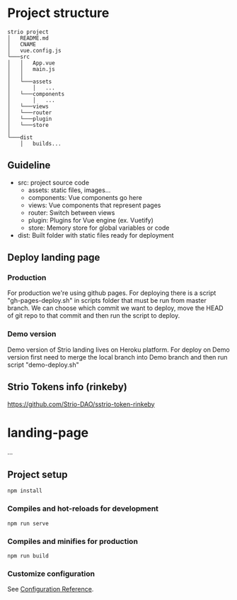 # Project structure

```
strio project
│   README.md
│   CNAME
│   vue.config.js
└───src
│   │   App.vue
│   │   main.js
│   │
│   └───assets
│       │   ...
│   └───components
│       │   ...
│   └───views
│   └───router
│   └───plugin
│   └───store
│   
└───dist
    │   builds...
```

## Guideline
<ul>
    <li>
        src: project source code
        <ul>
            <li>assets: static files, images...</li>
            <li>components: Vue components go here</li>
            <li>views: Vue components that represent pages</li>
            <li>router: Switch between views</li>
            <li>plugin: Plugins for Vue engine (ex. Vuetify)</li>
            <li>store: Memory store for global variables or code</li>
        </ul>
    </li>
    <li>dist: Built folder with static files ready for deployment</li>
</ul>

## Deploy landing page

### Production

For production we're using github pages. For deploying there is a script "gh-pages-deploy.sh" in scripts folder that must be run from master branch. We can choose which commit we want to deploy, move the HEAD of git repo to that commit and then run the script to deploy.

### Demo version

Demo version of Strio landing lives on Heroku platform. For deploy on Demo version first need to merge the local branch into Demo branch and then run script "demo-deploy.sh"


## Strio Tokens info (rinkeby)

https://github.com/Strio-DAO/sstrio-token-rinkeby


# landing-page
...

## Project setup
```
npm install
```

### Compiles and hot-reloads for development
```
npm run serve
```

### Compiles and minifies for production
```
npm run build
```

### Customize configuration
See [Configuration Reference](https://cli.vuejs.org/config/).
